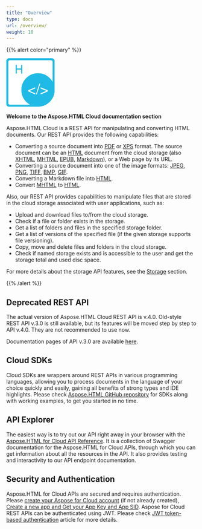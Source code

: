 ```yaml
---
title: "Overview"
type: docs
url: /overview/
weight: 10
---
```


{{% alert color="primary" %}} 

![todo:image_alt_text](overview_1)

**Welcome to the Aspose.HTML Cloud documentation section**

Aspose.HTML Cloud is a REST API for manipulating and converting HTML documents.
Our REST API provides the following capabilities:

- Converting a source document into  [PDF](https://docs.fileformat.com/pdf/) or [XPS](https://docs.fileformat.com/page-description-language/xps/) format. The source document can be an [HTML](https://docs.fileformat.com/web/html/) document from the cloud storage (also [XHTML](https://docs.fileformat.com/web/xhtml/), [MHTML](https://docs.fileformat.com/web/mhtml/), [EPUB](https://docs.fileformat.com/ebook/epub/), [Markdown](https://docs.fileformat.com/word-processing/md/)), or a Web page by its URL.
- Converting a source document into one of the image formats: [JPEG](https://docs.fileformat.com/image/jpeg/),  [PNG](https://docs.fileformat.com/image/png/), [TIFF](https://docs.fileformat.com/image/tiff/),  [BMP](https://docs.fileformat.com/image/bmp/), [GIF](https://docs.fileformat.com/image/gif/).
- Converting a Markdown file into [HTML](https://docs.fileformat.com/web/html/).
- Convert [MHTML](https://docs.fileformat.com/web/mhtml/) to [HTML](https://docs.fileformat.com/web/html/).



Also, our REST API provides capabilities to manipulate files that are stored in the cloud storage associated with user applications, such as:

- Upload and download files to/from the cloud storage.
- Check if a file or folder exists in the storage.
- Get a list of folders and files in the specified storage folder.
- Get a list of versions of the specified file (if the given storage supports file versioning).
- Copy, move and delete files and folders in the cloud storage.
- Check if named storage exists and is accessible to the user and get the storage total and used disc space.

For more details about the storage API features, see the [Storage](https://docs.aspose.cloud/html/storage/) section.

{{% /alert %}} 



## Deprecated REST API

The actual version of Aspose.HTML Cloud REST API is v.4.0. Old-style REST API v.3.0 is still available, but its features will be moved step by step to API v.4.0. They are not recommended to use now.

Documentation pages of API v.3.0 are available [here](https://docs.aspose.cloud/html/archive_v_3_0).



## **Cloud SDKs**
Cloud SDKs are wrappers around REST APIs in various programming languages, allowing you to process documents in the language of your choice quickly and easily, gaining all benefits of strong types and IDE highlights. Please check [Aspose.HTML GitHub repository](https://github.com/aspose-html-cloud/) for SDKs along with working examples, to get you started in no time. 



## **API Explorer**
The easiest way is to try out our API right away in your browser with the [Aspose.HTML for Cloud API Reference](https://apireference.aspose.cloud/html/).  It is a collection of Swagger documentation for the Aspose.HTML for Cloud APIs,  through which you can get information about all the resources in the API. It also provides testing and interactivity to our API endpoint documentation.



## **Security and Authentication**
Aspose.HTML for Cloud APIs are secured and requires authentication. Please [create your Aspose for Cloud account](https://docs.aspose.cloud/total/creating-and-managing-account/) (if not already created), [Create a new app and Get your App Key and App SID](https://docs.aspose.cloud/total/create-new-app-and-get-app-key-and-sid/). Aspose for Cloud REST APIs can be authenticated using JWT. Please check [JWT token-based authentication](https://docs.aspose.cloud/total/json-web-token-authentication/) article for more details.
